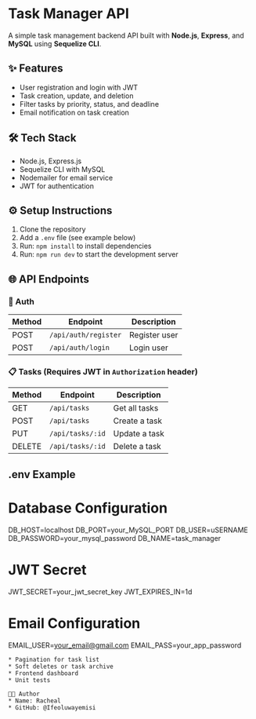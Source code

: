 # Task Manager API

A simple task management backend API built with **Node.js**, **Express**, and **MySQL** using **Sequelize CLI**.

## ✨ Features
- User registration and login with JWT
- Task creation, update, and deletion
- Filter tasks by priority, status, and deadline
- Email notification on task creation

## 🛠 Tech Stack
- Node.js, Express.js
- Sequelize CLI with MySQL
- Nodemailer for email service
- JWT for authentication

## ⚙️ Setup Instructions
1. Clone the repository
2. Add a `.env` file (see example below)
3. Run: `npm install` to install dependencies
4. Run: `npm run dev` to start the development server

## 🌐 API Endpoints

### 🔐 Auth
| Method | Endpoint              | Description     |
|--------|-----------------------|-----------------|
| POST   | `/api/auth/register`  | Register user   |
| POST   | `/api/auth/login`     | Login user      |

### 📋 Tasks (Requires JWT in `Authorization` header)
| Method | Endpoint           | Description        |
|--------|--------------------|--------------------|
| GET    | `/api/tasks`       | Get all tasks      |
| POST   | `/api/tasks`       | Create a task      |
| PUT    | `/api/tasks/:id`   | Update a task      |
| DELETE | `/api/tasks/:id`   | Delete a task      |

## .env Example

# Database Configuration
DB_HOST=localhost
DB_PORT=your_MySQL_PORT 
DB_USER=uSERNAME
DB_PASSWORD=your_mysql_password
DB_NAME=task_manager

# JWT Secret
JWT_SECRET=your_jwt_secret_key
JWT_EXPIRES_IN=1d

# Email Configuration 
EMAIL_USER=your_email@gmail.com
EMAIL_PASS=your_app_password


```  ✅ Todo / Improvements
* Pagination for task list
* Soft deletes or task archive
* Frontend dashboard
* Unit tests

👨‍💻 Author
* Name: Racheal
* GitHub: @Ifeoluwayemisi